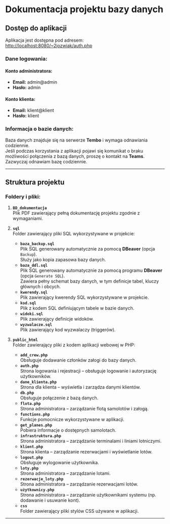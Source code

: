 # Dokumentacja projektu bazy danych

## Dostęp do aplikacji

Aplikacja jest dostępna pod adresem:  
[http://localhost:8080/~2jozwiak/auth.php](http://localhost:8080/~2jozwiak/auth.php)

### Dane logowania:

#### Konto administratora:

- **Email:** admin@admin
- **Hasło:** admin

#### Konto klienta:

- **Email:** klient@klient
- **Hasło:** klient

### Informacja o bazie danych:

Baza danych znajduje się na serwerze **Tembo** i wymaga odnawiania codziennie.  
Jeśli podczas korzystania z aplikacji pojawi się komunikat o braku możliwości połączenia z bazą danych, proszę o kontakt na **Teams**. Zazwyczaj odnawiam bazę codziennie.

---

## Struktura projektu

### Foldery i pliki:

1. **`BD_dokumentacja`**  
   Plik PDF zawierający pełną dokumentację projektu zgodnie z wymaganiami.

2. **`sql`**  
   Folder zawierający pliki SQL wykorzystywane w projekcie:

   - **`baza_backup.sql`**  
     Plik SQL generowany automatycznie za pomocą **DBeaver** (opcja `Backup`).  
     Służy jako kopia zapasowa bazy danych.
   - **`baza_ddl.sql`**  
     Plik SQL generowany automatycznie za pomocą programu **DBeaver** (opcja `Generate SQL`).  
     Zawiera pełny schemat bazy danych, w tym definicje tabel, kluczy głównych i obcych.
   - **`kwerendy.sql`**  
     Plik zawierający kwerendy SQL wykorzystywane w projekcie.
   - **`kod.sql`**  
     Plik z kodem SQL definiującym tabele w bazie danych.
   - **`widoki.sql`**  
     Plik zawierający definicje widoków.
   - **`wyzwalacze.sql`**  
     Plik zawierający kod wyzwalaczy (triggerów).

3. **`public_html`**  
   Folder zawierający pliki z kodem aplikacji webowej w PHP:
   - **`add_crew.php`**  
     Obsługuje dodawanie członków załogi do bazy danych.
   - **`auth.php`**  
     Strona logowania i rejestracji – obsługuje logowanie i autoryzację użytkowników.
   - **`dane_klienta.php`**  
     Strona dla klienta – wyświetla i zarządza danymi klientów.
   - **`db.php`**  
     Obsługuje połączenie z bazą danych.
   - **`flota.php`**  
     Strona administratora – zarządzanie flotą samolotów i załogą.
   - **`functions.php`**  
     Funkcje pomocnicze wykorzystywane w aplikacji.
   - **`get_planes.php`**  
     Pobiera informacje o dostępnych samolotach.
   - **`infrastruktura.php`**  
     Strona administratora – zarządzanie terminalami i liniami lotniczymi.
   - **`klient.php`**  
     Strona klienta – zarządzanie rezerwacjami i wyświetlanie lotów.
   - **`logout.php`**  
     Obsługuje wylogowanie użytkownika.
   - **`loty.php`**  
     Strona administratora – zarządzanie lotami.
   - **`rezerwacje_loty.php`**  
     Strona administratora – zarządzanie rezerwacjami lotów.
   - **`użytkownicy.php`**  
     Strona administratora – zarządzanie użytkownikami systemu (np. dodawanie i usuwanie kont).
   - **`css`**  
     Folder zawierający pliki stylów CSS używane w aplikacji.

---